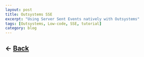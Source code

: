 ```yaml
---
layout: post
title: Outsystems SSE
excerpt: "Using Server Sent Events natively with Outsystems"
tags: [Outsystems, Low-code, SSE, tutorial]
category: blog
---
```


## <- [Back](/) 